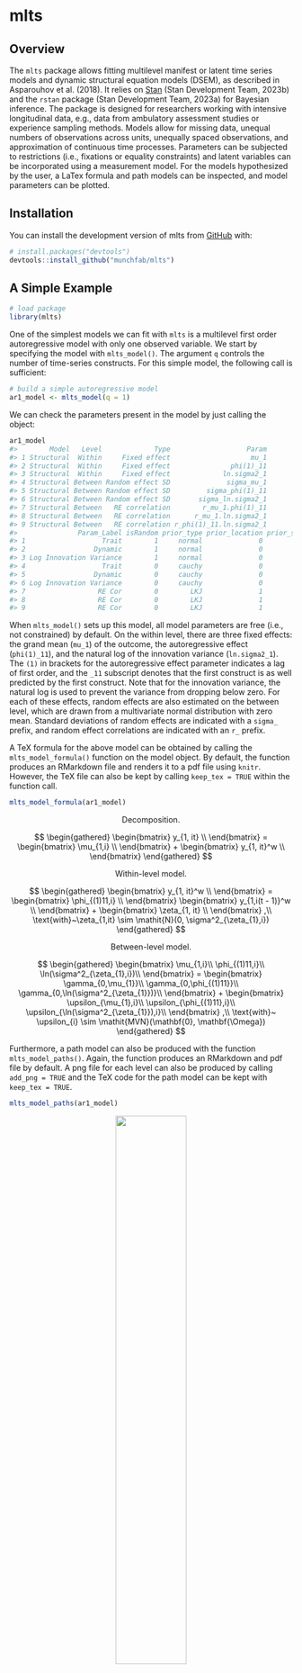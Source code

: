 
<!-- README.md is generated from README.Rmd. Please edit that file -->

# mlts

<!-- badges: start -->
<!-- badges: end -->

## Overview

The `mlts` package allows fitting multilevel manifest or latent time
series models and dynamic structural equation models (DSEM), as
described in Asparouhov et al. (2018). It relies on
[Stan](https://mc-stan.org) (Stan Development Team, 2023b) and the
`rstan` package (Stan Development Team, 2023a) for Bayesian inference.
The package is designed for researchers working with intensive
longitudinal data, e.g., data from ambulatory assessment studies or
experience sampling methods. Models allow for missing data, unequal
numbers of observations across units, unequally spaced observations, and
approximation of continuous time processes. Parameters can be subjected
to restrictions (i.e., fixations or equality constraints) and latent
variables can be incorporated using a measurement model. For the models
hypothesized by the user, a LaTex formula and path models can be
inspected, and model parameters can be plotted.

## Installation

You can install the development version of mlts from
[GitHub](https://github.com/) with:

``` r
# install.packages("devtools")
devtools::install_github("munchfab/mlts")
```

## A Simple Example

``` r
# load package
library(mlts)
```

One of the simplest models we can fit with `mlts` is a multilevel first
order autoregressive model with only one observed variable. We start by
specifying the model with `mlts_model()`. The argument `q` controls the
number of time-series constructs. For this simple model, the following
call is sufficient:

``` r
# build a simple autoregressive model
ar1_model <- mlts_model(q = 1)
```

We can check the parameters present in the model by just calling the
object:

``` r
ar1_model
#>        Model   Level             Type                   Param
#> 1 Structural  Within     Fixed effect                    mu_1
#> 2 Structural  Within     Fixed effect               phi(1)_11
#> 3 Structural  Within     Fixed effect             ln.sigma2_1
#> 4 Structural Between Random effect SD              sigma_mu_1
#> 5 Structural Between Random effect SD         sigma_phi(1)_11
#> 6 Structural Between Random effect SD       sigma_ln.sigma2_1
#> 7 Structural Between   RE correlation        r_mu_1.phi(1)_11
#> 8 Structural Between   RE correlation      r_mu_1.ln.sigma2_1
#> 9 Structural Between   RE correlation r_phi(1)_11.ln.sigma2_1
#>               Param_Label isRandom prior_type prior_location prior_scale
#> 1                   Trait        1     normal              0        10.0
#> 2                 Dynamic        1     normal              0         2.0
#> 3 Log Innovation Variance        1     normal              0        10.0
#> 4                   Trait        0     cauchy              0         2.5
#> 5                 Dynamic        0     cauchy              0         2.5
#> 6 Log Innovation Variance        0     cauchy              0         2.5
#> 7                  RE Cor        0        LKJ              1          NA
#> 8                  RE Cor        0        LKJ              1          NA
#> 9                  RE Cor        0        LKJ              1          NA
```

When `mlts_model()` sets up this model, all model parameters are free
(i.e., not constrained) by default. On the within level, there are three
fixed effects: the grand mean (`mu_1`) of the outcome, the
autoregressive effect (`phi(1)_11`), and the natural log of the
innovation variance (`ln.sigma2_1`). The `(1)` in brackets for the
autoregressive effect parameter indicates a lag of first order, and the
`_11` subscript denotes that the first construct is as well predicted by
the first construct. Note that for the innovation variance, the natural
log is used to prevent the variance from dropping below zero. For each
of these effects, random effects are also estimated on the between
level, which are drawn from a multivariate normal distribution with zero
mean. Standard deviations of random effects are indicated with a
`sigma_` prefix, and random effect correlations are indicated with an
`r_` prefix.

A TeX formula for the above model can be obtained by calling the
`mlts_model_formula()` function on the model object. By default, the
function produces an RMarkdown file and renders it to a pdf file using
`knitr`. However, the TeX file can also be kept by calling
`keep_tex = TRUE` within the function call.

``` r
mlts_model_formula(ar1_model)
```

<center>
Decomposition.
</center>

$$
\begin{gathered} \begin{bmatrix}
y_{1, it} \\
\end{bmatrix} = \begin{bmatrix}
\mu_{1,i} \\
\end{bmatrix}
+
\begin{bmatrix}
y_{1, it}^w \\
\end{bmatrix} \end{gathered}
$$

<center>
Within-level model.
</center>

$$
\begin{gathered} \begin{bmatrix}
y_{1, it}^w \\
\end{bmatrix} = \begin{bmatrix} \phi_{(1)11,i} \\ \end{bmatrix} \begin{bmatrix} y_{1,i(t - 1)}^w \\ \end{bmatrix} +  \begin{bmatrix} \zeta_{1, it} \\ \end{bmatrix} ,\\ 
\text{with}~\zeta_{1,it} \sim \mathit{N}(0, \sigma^2_{\zeta_{1},i})  \end{gathered}
$$

<center>
Between-level model.
</center>

$$
\begin{gathered} \begin{bmatrix} \mu_{1,i}\\
\phi_{(1)11,i}\\
\ln(\sigma^2_{\zeta_{1},i})\\ \end{bmatrix} = \begin{bmatrix} \gamma_{0,\mu_{1}}\\
\gamma_{0,\phi_{(1)11}}\\
\gamma_{0,\ln(\sigma^2_{\zeta_{1}})}\\ \end{bmatrix} +
  \begin{bmatrix} \upsilon_{\mu_{1},i}\\
\upsilon_{\phi_{(1)11},i}\\
\upsilon_{\ln(\sigma^2_{\zeta_{1}}),i}\\ \end{bmatrix} ,\\ 
\text{with}~
  \upsilon_{i} \sim \mathit{MVN}(\mathbf{0}, \mathbf{\Omega})  \end{gathered}
$$

Furthermore, a path model can also be produced with the function
`mlts_model_paths()`. Again, the function produces an RMarkdown and pdf
file by default. A png file for each level can also be produced by
calling `add_png = TRUE` and the TeX code for the path model can be kept
with `keep_tex = TRUE`.

``` r
mlts_model_paths(ar1_model)
```

<center>
<img src="vignettes/pathmodel_ar1.png" width="50%" style="display: block; margin: auto;" />
</center>

To fit the above model, we pass it together with the data set to
`mlts_fit()`. The data set for this example is an artificial data set
simulated from an autoregressive model:

``` r
head(ar1_data)
#>   ID time    Y1
#> 1  1    1  1.16
#> 2  1    2 -0.29
#> 3  1    3  0.40
#> 4  1    4 -0.18
#> 5  1    5 -0.66
#> 6  1    6  0.42
```

We need to specify the variable in `data` that contains the time-series
process in the `ts` argument and the variable that contains the unit
identifier in the `id` argument. With the argument `tinterval`, the time
interval for approximation of a continuous time process can be specified
Asparouhov et al. (2018). We don’t specify it here, but see the Vignette
*Approximation of a Continuous Time Model* for more details.

``` r
ar1_fit <- mlts_fit(
  model = ar1_model,
  data = ar1_data,
  id = "ID",
  ts = "Y1",
  iter = 4000
)
```

The model `summary()` shows general information about the model and
data:

``` r
summary(ar1_fit)
#> Call:
#> mlts_model(q = 1, max_lag = 1)
#> Time series variables as indicated by parameter subscripts: 
#>    1 --> Y1
#> Data: 2500 observations in 50 IDs
#> Model convergence criteria: 
#>   Maximum Potential Scale Reduction Factor (PSR; Rhat): 1.009 (should be < 1.01)
#>   Minimum Bulk ESS: 575 (should be > 200, 100 per chain) 
#>   Minimum Tail ESS: 566 (should be > 200, 100 per chain) 
#>   Number of divergent transitions: 0 (should be 0) 
#> 
#> Fixed Effects:
#>              Post. Mean Post. Median Post. SD   2.5%  97.5% Rhat Bulk_ESS
#>         mu_1      0.731        0.731    0.090  0.552  0.910    1     5357
#>    phi(1)_11      0.275        0.276    0.029  0.218  0.331    1     2433
#>  ln.sigma2_1     -0.304       -0.304    0.043 -0.392 -0.217    1     2964
#>  Tail_ESS
#>      2695
#>      3051
#>      3013
#> 
#> Random Effects SDs:
#>              Post. Mean Post. Median Post. SD  2.5% 97.5%  Rhat Bulk_ESS
#>         mu_1      0.600        0.595    0.068 0.481 0.749 1.000     5042
#>    phi(1)_11      0.134        0.134    0.032 0.069 0.198 1.009      582
#>  ln.sigma2_1      0.231        0.229    0.045 0.147 0.323 1.002     1266
#>  Tail_ESS
#>      3082
#>       566
#>      1376
#> 
#> Random Effects Correlations:
#>                        Post. Mean Post. Median Post. SD   2.5% 97.5%  Rhat
#>         mu_1.phi(1)_11      0.017        0.018    0.213 -0.396 0.435 1.001
#>       mu_1.ln.sigma2_1      0.217        0.224    0.187 -0.159 0.569 1.000
#>  phi(1)_11.ln.sigma2_1      0.114        0.118    0.260 -0.391 0.607 1.000
#>  Bulk_ESS Tail_ESS
#>      2116     2477
#>      2398     2726
#>      1056     1736
#> 
#> Samples were drawn using NUTS on Thu Apr 25 12:39:28 2024.
#> For each parameter, Bulk_ESS and Tail_ESS are measures of effective
#> sample size, and Rhat is the potential scale reduction factor
#> on split chains (at convergence, Rhat = 1).
```

The line
`Time series variables as indicated by parameter subscripts: 1 --> Y1`
shows that model parameters indexed by a `_1` refer to the variable `Y1`
in the data set. The `Model convergence criteria` provide an overview
across convergence diagnostics for all model parameters (i.e., also
parameters which are not printed in the `summary()` by default). For the
simple AR1-model, all parameters converged well after 4,000 iterations.

The section `Fixed Effects` provides information about the fixed effects
in the model, i.e., $\gamma_{0, \mu_1}$, $\gamma_{0, \phi_{(1)11}}$, and
$\gamma_{0,\ln(\sigma^2_{\zeta_{1}})}$ in the above formula. For
example, the posterior mean of the autoregressive effect parameter
`phi(1)_11` is estimated at .275 with 95%-credible interval \[.218,
.331\]. The log variance of the innovations $\zeta_{1t}$ is estimated at
-.304. The estimate needs to be exponentiated to be on the original
scale: exp(-.304) = 0.738.

The section `Random Effects SDs` shows standard deviations of the random
effects $\upsilon_{\mu_{1},i}$, $\upsilon_{\phi_{(1)11},i}$, and
$\upsilon_{\ln(\sigma^2_{\zeta_{1}}),i}$. The section
`Random Effects Correlations` shows correlations between random effects.
For example, while random effects of the person mean
$\upsilon_{\mu_{1},i}$ and the autoregressive effect
$\upsilon_{\phi_{(1)11},i}$ display nearly no correlation, 0.017, there
is a positive correlation between the person mean and log innovation
variance, 0.217. This indicates that individuals with a higher person
mean in the variable `Y1` also tend to have a higher innovation
variance.

The parameter estimates can also be plotted with the
`mtls_plot()`-function. By default, forest plots of model parameters are
produced. The `what`-argument controls what parameter types are plotted
(e.g., fixed effects, random effect standard deviations, and other).

``` r
mlts_plot(ar1_fit, type = "fe", what = "Fixed effect")
```

<img src="man/figures/README-unnamed-chunk-11-1.png" width="60%" style="display: block; margin: auto;" />

## References

<div id="refs" class="references csl-bib-body hanging-indent"
entry-spacing="0" line-spacing="2">

<div id="ref-Asparouhov2018" class="csl-entry">

Asparouhov, T., Hamaker, E. L., & Muthén, B. (2018). Dynamic Structural
Equation Models. *Structural Equation Modeling: A Multidisciplinary
Journal*, *25*(3), 359–388.
<https://doi.org/10.1080/10705511.2017.1406803>

</div>

<div id="ref-rStan2023" class="csl-entry">

Stan Development Team. (2023a). *<span class="nocase">RStan: the R
interface to Stan</span>*. <https://mc-stan.org/>

</div>

<div id="ref-Stan2023" class="csl-entry">

Stan Development Team. (2023b). *<span class="nocase">Stan Modeling
Language Users Guide and Reference Manual, Version 2.31</span>*.
<https://mc-stan.org/>

</div>

</div>
